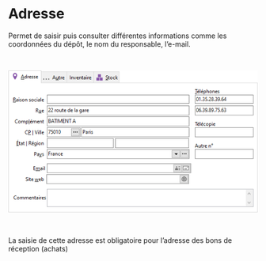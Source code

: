 # Adresse



Permet de saisir puis consulter différentes informations comme les coordonnées du dépôt, le nom du responsable, l’e-mail.


 


![](../../assets/images/Depots/3/OngletAdresse.png)


 


La saisie de cette adresse est obligatoire pour l’adresse des bons de réception (achats)


